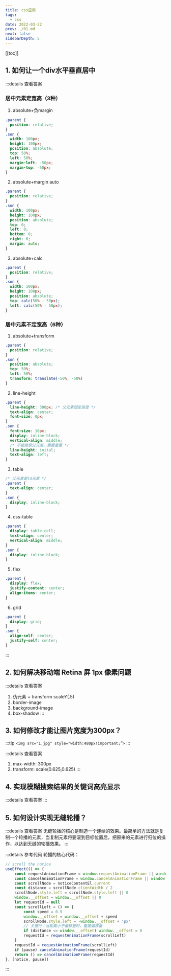 ```yaml
---
title: css应用
tags: 
  - css
date: 2022-03-22
prev: ./01.md
next: false
sidebarDepth: 5
---
```

[[toc]]
## 1. 如何让一个div水平垂直居中

:::details 查看答案
### 居中元素定宽高（3种）
1. absolute+负margin

```css
.parent {
  position: relative;
}
.son {
  width: 100px;
  height: 100px;
  position: absolute;
  top: 50%;
  left: 50%;
  margin-left: -50px;
  margin-top: -50px;
}
```
2. absolute+margin auto

```css
.parent {
  position: relative;
}
.son {
  width: 100px;
  height: 100px;
  position: absolute;
  top: 0;
  left: 0;
  bottom: 0;
  right: 0;
  margin: auto;
}
```

3. absolute+calc

```css
.parent {
  position: relative;
}
.son {
  width: 100px;
  height: 100px;
  position: absolute;
  top: calc(50% - 50px);
  left: calc(50% - 50px);
}
```

### 居中元素不定宽高（6种）
1. absolute+transform

```css
.parent {
  position: relative;
}
.son {
  position: absolute;
  top: 50%;
  left: 50%;
  transform: translate(-50%, -50%)
}
```

2. line-height

```css
.parent {
  line-height: 300px; /* 父元素固定高度 */
  text-align: center;
  font-size: 0px;
}
.son {
  font-size: 16px;
  display: inline-block;
  vertical-align: middle;
  /* 不能继承父元素，需要重置 */
  line-height: inital;
  text-align: left;
}
```

3. table

```css
/* 父元素是td元素 */
.parent {
  text-align: center;
}
.son {
  display: inline-block;
}
```

4. css-table

```css
.parent {
  display: table-cell;
  text-align: center;
  vertical-align: middle;
}
.son {
  display: inline-block;
}
```

5. flex

```css
.parent {
  display: flex;
  justify-content: center;
  align-items: center;
}
```

6. grid

```css
.parent {
  display: grid;
}
.son {
  align-self: center;
  justify-self: center;
}
```
:::

## 2. 如何解决移动端 Retina 屏 1px 像素问题

:::details 查看答案
1. 伪元素 + transform scaleY(.5)
2. border-image
3. background-image
4. box-shadow
:::

## 3. 如何修改才能让图片宽度为300px？

:::tip
`<img src="1.jpg" style="width:480px!important;”>`
:::

:::details 查看答案
1. max-width: 300px
2. transform: scale(0.625,0.625)
:::

## 4. 实现模糊搜索结果的关键词高亮显示

:::details 查看答案
<RecoDemo :collapse="true">
  <template slot="code-html">
    <<< @/docs/.vuepress/components/running/01/01.html
  </template>
  <template slot="code-css">
    <<< @/docs/.vuepress/components/running/01/01.css
  </template>
  <template slot="code-js">
    <<< @/docs/.vuepress/components/running/01/01.js
  </template>
</RecoDemo>
:::

## 5. 如何设计实现无缝轮播？

:::details 查看答案
无缝轮播的核心是制造一个连续的效果。最简单的方法就是复制一个轮播的元素，当复制元素将要滚到目标位置后，把原来的元素进行归位的操作，以达到无缝的轮播效果。 
:::

:::details 参考代码
轮播的核心代码： 
```js
// scroll the notice 
useEffect(() => {
    const requestAnimationFrame = window.requestAnimationFrame || window.webkitRequestAnimationFrame || window.mozRequestAnimationFrame
    const cancelAnimationFrame = window.cancelAnimationFrame || window.webkitCancelAnimationFrame || window.mozCancelAnimationFrame
    const scrollNode = noticeContentEl.current
    const distance = scrollNode.clientWidth / 2
    scrollNode.style.left = scrollNode.style.left || 0
    window.__offset = window.__offset || 0
    let requestId = null
    const scrollLeft = () => {
        const speed = 0.5
        window.__offset = window.__offset + speed
        scrollNode.style.left = -window.__offset + 'px'
        // 关键行：当距离小于偏移量时，重置偏移量 
        if (distance <= window.__offset) window.__offset = 0
        requestId = requestAnimationFrame(scrollLeft)
    }
    requestId = requestAnimationFrame(scrollLeft)
    if (pause) cancelAnimationFrame(requestId)
    return () => cancelAnimationFrame(requestId)
}, [notice, pause])
```
:::



